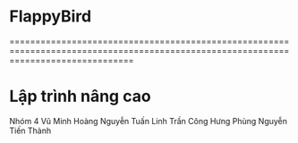 # FlappyBird

====================================================================================================================================

# Lập trình nâng cao
Nhóm 4
Vũ Minh Hoàng
Nguyễn Tuấn Linh
Trần Công Hưng
Phùng Nguyễn Tiến Thành
